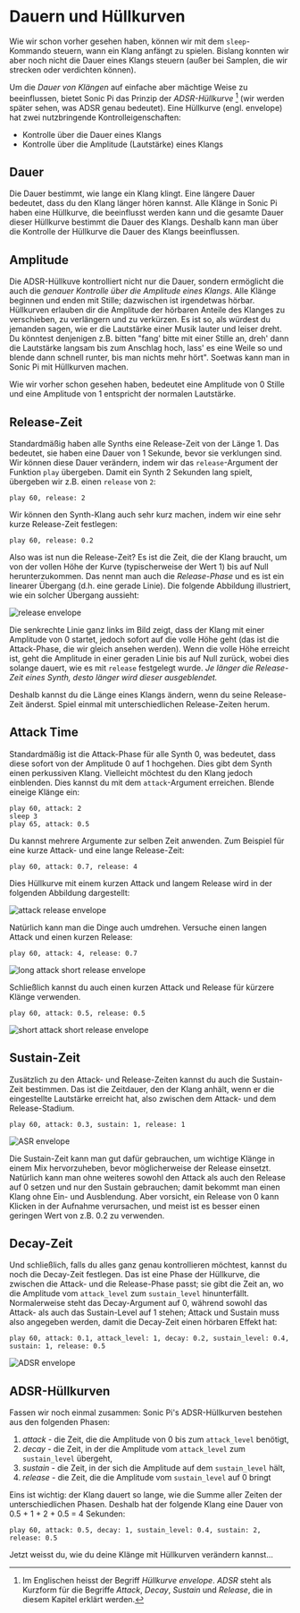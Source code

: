 # Dauern und Hüllkurven

Wie wir schon vorher gesehen haben, können wir mit dem `sleep`-Kommando steuern, wann ein Klang anfängt zu spielen. Bislang konnten wir aber noch nicht die Dauer eines Klangs steuern (außer bei Samplen, die wir strecken oder verdichten können).

Um die *Dauer von Klängen* auf einfache aber mächtige Weise zu beeinflussen, bietet Sonic Pi das Prinzip der *ADSR-Hüllkurve* [^1] (wir werden später sehen, was ADSR genau bedeutet). Eine Hüllkurve (engl. envelope) hat zwei nutzbringende Kontrolleigenschaften:

* Kontrolle über die Dauer eines Klangs
* Kontrolle über die Amplitude (Lautstärke) eines Klangs

## Dauer

Die Dauer bestimmt, wie lange ein Klang klingt. Eine längere Dauer bedeutet, dass du den Klang länger hören kannst. Alle Klänge in Sonic Pi haben eine Hüllkurve, die beeinflusst werden kann und die gesamte Dauer dieser Hüllkurve bestimmt die Dauer des Klangs. Deshalb kann man über die Kontrolle der Hüllkurve die Dauer des Klangs beeinflussen.
 
## Amplitude

Die ADSR-Hüllkuve kontrolliert nicht nur die Dauer, sondern ermöglicht die auch die *genauer Kontrolle über die Amplitude eines Klangs*. Alle Klänge beginnen und enden mit Stille; dazwischen ist irgendetwas hörbar. Hüllkurven erlauben dir die Amplitude der hörbaren Anteile des Klanges zu verschieben, zu verlängern und zu verkürzen. Es ist so, als würdest du jemanden sagen, wie er die Lautstärke einer Musik lauter und leiser dreht. Du könntest denjenigen z.B. bitten "fang' bitte mit einer Stille an, dreh' dann die Lautstärke langsam bis zum Anschlag hoch, lass' es eine Weile so und blende dann schnell runter, bis man nichts mehr hört". Soetwas kann man in Sonic Pi mit Hüllkurven machen.

Wie wir vorher schon gesehen haben, bedeutet eine Amplitude von 0 Stille und eine Amplitude von 1 entspricht der normalen Lautstärke.

## Release-Zeit

Standardmäßig haben alle Synths eine Release-Zeit von der Länge 1. Das bedeutet, sie haben eine Dauer von 1 Sekunde, bevor sie verklungen sind. Wir können diese Dauer verändern, indem wir das `release`-Argument der Funktion `play` übergeben. Damit ein Synth 2 Sekunden lang spielt, übergeben wir z.B. einen `release` von `2`:

```
play 60, release: 2
```

Wir können den Synth-Klang auch sehr kurz machen, indem wir eine sehr kurze Release-Zeit festlegen:

```
play 60, release: 0.2
```

Also was ist nun die Release-Zeit? Es ist die Zeit, die der Klang braucht, um von der vollen Höhe der Kurve (typischerweise der Wert 1) bis auf Null herunterzukommen. Das nennt man auch die *Release-Phase* und es ist ein linearer Übergang (d.h. eine gerade Linie). Die folgende Abbildung illustriert, wie ein solcher Übergang aussieht:

![release envelope](:/images/tutorial/env-release.png)

Die senkrechte Linie ganz links im Bild zeigt, dass der Klang mit einer Amplitude von 0 startet, jedoch sofort auf die volle Höhe geht (das ist die Attack-Phase, die wir gleich ansehen werden). Wenn die volle Höhe erreicht ist, geht die Amplitude in einer geraden Linie bis auf Null zurück, wobei dies solange dauert, wie es mit `release` festgelegt wurde. *Je länger die Release-Zeit eines Synth, desto länger wird dieser ausgeblendet.*

Deshalb kannst du die Länge eines Klangs ändern, wenn du seine Release-Zeit änderst. Spiel einmal mit unterschiedlichen Release-Zeiten herum.

## Attack Time

Standardmäßig ist die Attack-Phase für alle Synth 0, was bedeutet, dass diese sofort von der Amplitude 0 auf 1 hochgehen. Dies gibt dem Synth einen perkussiven Klang. Vielleicht möchtest du den Klang jedoch einblenden. Dies kannst du mit dem `attack`-Argument erreichen. Blende eineige Klänge ein:

```
play 60, attack: 2
sleep 3
play 65, attack: 0.5
```

Du kannst mehrere Argumente zur selben Zeit anwenden. Zum Beispiel für eine kurze Attack- und eine lange Release-Zeit:

```
play 60, attack: 0.7, release: 4
```

Dies Hüllkurve mit einem kurzen Attack und langem Release wird in der folgenden Abbildung dargestellt:

![attack release envelope](:/images/tutorial/env-attack-release.png)

Natürlich kann man die Dinge auch umdrehen. Versuche einen langen Attack und einen kurzen Release:

```
play 60, attack: 4, release: 0.7
```

![long attack short release envelope](:/images/tutorial/env-long-attack-short-release.png)

Schließlich kannst du auch einen kurzen Attack und Release für kürzere Klänge verwenden.

```
play 60, attack: 0.5, release: 0.5
```

![short attack short release envelope](:/images/tutorial/env-short-attack-short-release.png)

## Sustain-Zeit

Zusätzlich zu den Attack- und Release-Zeiten kannst du auch die Sustain-Zeit bestimmen. Das ist die Zeitdauer, den der Klang anhält, wenn er die eingestellte Lautstärke erreicht hat, also zwischen dem Attack- und dem Release-Stadium.
```
play 60, attack: 0.3, sustain: 1, release: 1
```

![ASR envelope](:/images/tutorial/env-attack-sustain-release.png)

Die Sustain-Zeit kann man gut dafür gebrauchen, um wichtige Klänge in einem Mix hervorzuheben, bevor möglicherweise der Release einsetzt. Natürlich kann man ohne weiteres sowohl den Attack als auch den Release auf 0 setzen und nur den Sustain gebrauchen; damit bekommt man einen Klang ohne Ein- und Ausblendung. Aber vorsicht, ein Release von 0 kann Klicken in der Aufnahme verursachen, und meist ist es besser einen geringen Wert von z.B. 0.2 zu verwenden.

## Decay-Zeit

Und schließlich, falls du alles ganz genau kontrollieren möchtest, kannst du noch die Decay-Zeit festlegen. Das ist eine Phase der Hüllkurve, die zwischen die Attack- und die Release-Phase passt; sie gibt die Zeit an, wo die Amplitude vom  `attack_level` zum `sustain_level` hinunterfällt. Normalerweise steht das Decay-Argument auf 0, während sowohl das Attack- als auch das Sustain-Level auf 1 stehen; Attack und Sustain muss also angegeben werden, damit die Decay-Zeit einen hörbaren Effekt hat:

```
play 60, attack: 0.1, attack_level: 1, decay: 0.2, sustain_level: 0.4, sustain: 1, release: 0.5
```

![ADSR envelope](:/images/tutorial/env-attack-decay-sustain-release.png)

## ADSR-Hüllkurven

Fassen wir noch einmal zusammen: Sonic Pi's ADSR-Hüllkurven bestehen aus den folgenden Phasen:

1. *attack* - die Zeit, die die Amplitude von 0 bis zum `attack_level` benötigt,
2. *decay* - die Zeit, in der die Amplitude vom `attack_level` zum `sustain_level` übergeht,
3. *sustain* - die Zeit, in der sich die Amplitude auf dem `sustain_level` hält,
4. *release* - die Zeit, die die Amplitude vom `sustain_level` auf 0 bringt

Eins ist wichtig: der Klang dauert so lange, wie die Summe aller Zeiten der unterschiedlichen Phasen. Deshalb hat der folgende Klang eine Dauer von 0.5 + 1 + 2 + 0.5 = 4 Sekunden:

```
play 60, attack: 0.5, decay: 1, sustain_level: 0.4, sustain: 2, release: 0.5
```

Jetzt weisst du, wie du deine Klänge mit Hüllkurven verändern kannst...

[^1]: Im Englischen heisst der Begriff *Hüllkurve* *envelope*. *ADSR* steht als Kurzform für die Begriffe *Attack*, *Decay*, *Sustain* und *Release*, die in diesem Kapitel erklärt werden.
